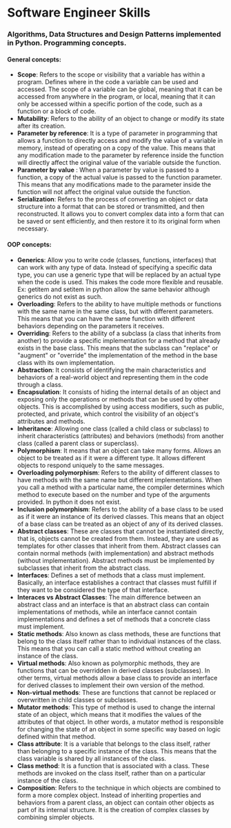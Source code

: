 # Software Engineer Skills

### Algorithms, Data Structures and Design Patterns implemented in Python. Programming concepts.

#### General concepts:
- **Scope**: Refers to the scope or visibility that a variable has within a program. Defines where in the code a variable can be used and accessed. The scope of a variable can be global, meaning that it can be accessed from anywhere in the program, or local, meaning that it can only be accessed within a specific portion of the code, such as a function or a block of code.
- **Mutability**: Refers to the ability of an object to change or modify its state after its creation.
- **Parameter by reference**: It is a type of parameter in programming that allows a function to directly access and modify the value of a variable in memory, instead of operating on a copy of the value. This means that any modification made to the parameter by reference inside the function will directly affect the original value of the variable outside the function.
- **Parameter by value** : When a parameter by value is passed to a function, a copy of the actual value is passed to the function parameter. This means that any modifications made to the parameter inside the function will not affect the original value outside the function.
- **Serialization**: Refers to the process of converting an object or data structure into a format that can be stored or transmitted, and then reconstructed. It allows you to convert complex data into a form that can be saved or sent efficiently, and then restore it to its original form when necessary.

#### OOP concepts:
- **Generics**: Allow you to write code (classes, functions, interfaces) that can work with any type of data. Instead of specifying a specific data type, you can use a generic type that will be replaced by an actual type when the code is used. This makes the code more flexible and reusable. Ex: getitem and setitem in python allow the same behavior although generics do not exist as such.
- **Overloading**: Refers to the ability to have multiple methods or functions with the same name in the same class, but with different parameters. This means that you can have the same function with different behaviors depending on the parameters it receives.
- **Overriding**: Refers to the ability of a subclass (a class that inherits from another) to provide a specific implementation for a method that already exists in the base class. This means that the subclass can "replace" or "augment" or "override" the implementation of the method in the base class with its own implementation.
- **Abstraction**: It consists of identifying the main characteristics and behaviors of a real-world object and representing them in the code through a class.
- **Encapsulation**: It consists of hiding the internal details of an object and exposing only the operations or methods that can be used by other objects. This is accomplished by using access modifiers, such as public, protected, and private, which control the visibility of an object's attributes and methods.
- **Inheritance**: Allowing one class (called a child class or subclass) to inherit characteristics (attributes) and behaviors (methods) from another class (called a parent class or superclass).
- **Polymorphism**: It means that an object can take many forms. Allows an object to be treated as if it were a different type. It allows different objects to respond uniquely to the same messages.
- **Overloading polymorphism**: Refers to the ability of different classes to have methods with the same name but different implementations. When you call a method with a particular name, the compiler determines which method to execute based on the number and type of the arguments provided. In python it does not exist.
- **Inclusion polymorphism**: Refers to the ability of a base class to be used as if it were an instance of its derived classes. This means that an object of a base class can be treated as an object of any of its derived classes.
- **Abstract classes**: These are classes that cannot be instantiated directly, that is, objects cannot be created from them. Instead, they are used as templates for other classes that inherit from them. Abstract classes can contain normal methods (with implementation) and abstract methods (without implementation). Abstract methods must be implemented by subclasses that inherit from the abstract class.
- **Interfaces**: Defines a set of methods that a class must implement. Basically, an interface establishes a contract that classes must fulfill if they want to be considered the type of that interface.
- **Interaces vs Abstract Classes**: The main difference between an abstract class and an interface is that an abstract class can contain implementations of methods, while an interface cannot contain implementations and defines a set of methods that a concrete class must implement.
- **Static methods**: Also known as class methods, these are functions that belong to the class itself rather than to individual instances of the class. This means that you can call a static method without creating an instance of the class.
- **Virtual methods**: Also known as polymorphic methods, they are functions that can be overridden in derived classes (subclasses). In other terms, virtual methods allow a base class to provide an interface for derived classes to implement their own version of the method.
- **Non-virtual methods**: These are functions that cannot be replaced or overwritten in child classes or subclasses.
- **Mutator methods**: This type of method is used to change the internal state of an object, which means that it modifies the values ​​of the attributes of that object. In other words, a mutator method is responsible for changing the state of an object in some specific way based on logic defined within that method.
- **Class attribute**: It is a variable that belongs to the class itself, rather than belonging to a specific instance of the class. This means that the class variable is shared by all instances of the class.
- **Class method**: It is a function that is associated with a class. These methods are invoked on the class itself, rather than on a particular instance of the class.
- **Composition**: Refers to the technique in which objects are combined to form a more complex object. Instead of inheriting properties and behaviors from a parent class, an object can contain other objects as part of its internal structure. It is the creation of complex classes by combining simpler objects.

